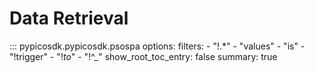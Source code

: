 <!-- Copyright (C) 2018-2022 Pico Technology Ltd. See LICENSE file for terms. -->
# Data Retrieval

::: pypicosdk.pypicosdk.psospa
    options:
        filters:
        - "!.*"
        - "values"
        - "is"
        - "!trigger"
        - "!_to_"
        - "!^_"
        show_root_toc_entry: false
        summary: true